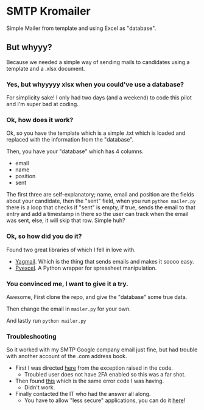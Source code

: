 # SMTP Kromailer
Simple Mailer from template and using Excel as "database".

## But whyyy?
Because we needed a simple way of sending mails to candidates using a template and a .xlsx document.

### Yes, but whyyyyy xlsx when you could've use a database?
For simplicity sake! I only had two days (and a weekend) to code this pilot and I'm super bad at coding.

### Ok, how does it work?
Ok, so you have the template which is a simple .txt which is loaded and replaced with the information from the "database".

Then, you have your "database" which has 4 columns.
- email
- name
- position
- sent

The first three are self-explanatory; name, email and position are the fields about your candidate, then the 
"sent" field, when you run `python mailer.py` there is a loop that checks if "sent" is empty, if true, sends the email
to that entry and add a timestamp in there so the user can track when the email was sent, else, it will skip that row. 
Simple huh?


### Ok, so how did you do it?
Found two great libraries of which I fell in love with.
- [Yagmail](https://github.com/kootenpv/yagmail). Which is the thing that sends emails and makes it soooo easy.
- [Pyexcel](https://github.com/pyexcel/pyexcel). A Python wrapper for spreasheet manipulation.

### You convinced me, I want to give it a try.
Awesome, First clone the repo, and give the "database" some true data.

Then change the email in `mailer.py` for your own.

And lastly run `python mailer.py`

### Troubleshooting
So it worked with my SMTP Google company email just fine, but had trouble with another account of the .com address book.

- First I was directed [here](https://support.google.com/mail/answer/7126229?visit_id=1-636316842412718237-1180349011&rd=2#cantsignin) from the exception raised in the code.
  - Troubled user does not have 2FA enabled so this was a far shot.
- Then found [this](http://joequery.me/guides/python-smtp-authenticationerror/) which is the same error code I was having.
  - Didn't work.
- Finally contacted the IT who had the answer all along.
  - You have to allow "less secure" applications, you can do it [here](https://support.google.com/accounts/answer/6010255?hl=en)!
  
